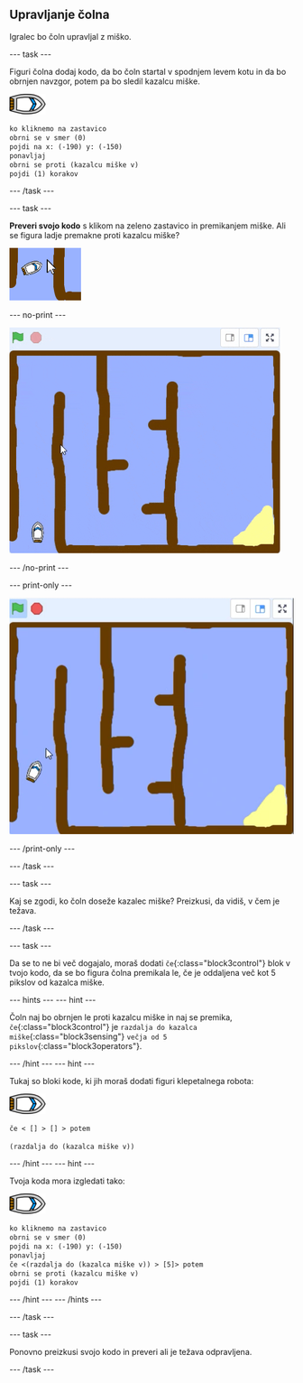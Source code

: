 ## Upravljanje čolna

Igralec bo čoln upravljal z miško.

--- task ---

Figuri čolna dodaj kodo, da bo čoln startal v spodnjem levem kotu in da bo obrnjen navzgor, potem pa bo sledil kazalcu miške.

![figura čolna](images/boat_resize.png)

```blocks3
ko kliknemo na zastavico
obrni se v smer (0)
pojdi na x: (-190) y: (-150)
ponavljaj
obrni se proti (kazalcu miške v)
pojdi (1) korakov
```

--- /task ---

--- task ---

**Preveri svojo kodo** s klikom na zeleno zastavico in premikanjem miške. Ali se figura ladje premakne proti kazalcu miške?

![posnetek zaslona](images/boat-mouse.png)

--- no-print ---

![posnetek zaslona](images/boat-pointer-test-anim.gif)

--- /no-print ---

--- print-only ---

![posnetek zaslona](images/boat-pointer-test-anim.png)

--- /print-only ---

--- /task ---

--- task ---

Kaj se zgodi, ko čoln doseže kazalec miške? Preizkusi, da vidiš, v čem je težava.

--- /task ---

--- task ---

Da se to ne bi več dogajalo, moraš dodati `če`{:class="block3control"} blok v tvojo kodo, da se bo figura čolna premikala le, če je oddaljena več kot 5 pikslov od kazalca miške.

--- hints --- --- hint ---

Čoln naj bo obrnjen le proti kazalcu miške in naj se premika, `če`{:class="block3control"} je `razdalja do kazalca miške`{:class="block3sensing"} `večja od 5 pikslov`{:class="block3operators"}.

--- /hint --- --- hint ---

Tukaj so bloki kode, ki jih moraš dodati figuri klepetalnega robota:

![figura čolna](images/boat_resize.png)

```blocks3
če < [] > [] > potem

(razdalja do (kazalca miške v))
```

--- /hint --- --- hint ---

Tvoja koda mora izgledati tako:

![figura čolna](images/boat_resize.png)

```blocks3
ko kliknemo na zastavico
obrni se v smer (0)
pojdi na x: (-190) y: (-150)
ponavljaj
če <(razdalja do (kazalca miške v)) > [5]> potem
obrni se proti (kazalcu miške v)
pojdi (1) korakov
```

--- /hint --- --- /hints ---

--- /task ---

--- task ---

Ponovno preizkusi svojo kodo in preveri ali je težava odpravljena.

--- /task ---